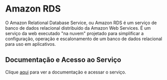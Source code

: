 # Amazon RDS

O Amazon Relational Database Service, ou Amazon RDS é um serviço de banco de dados relacional distribuído da Amazon Web Services. É um serviço da web executado "na nuvem" projetado para simplificar a configuração, operação e escalonamento de um banco de dados relacional para uso em aplicativos.

## Documentação e Acesso ao Serviço

Clique [aqui](https://aws.amazon.com/rds) para ver a documentação e acessar o serviço.